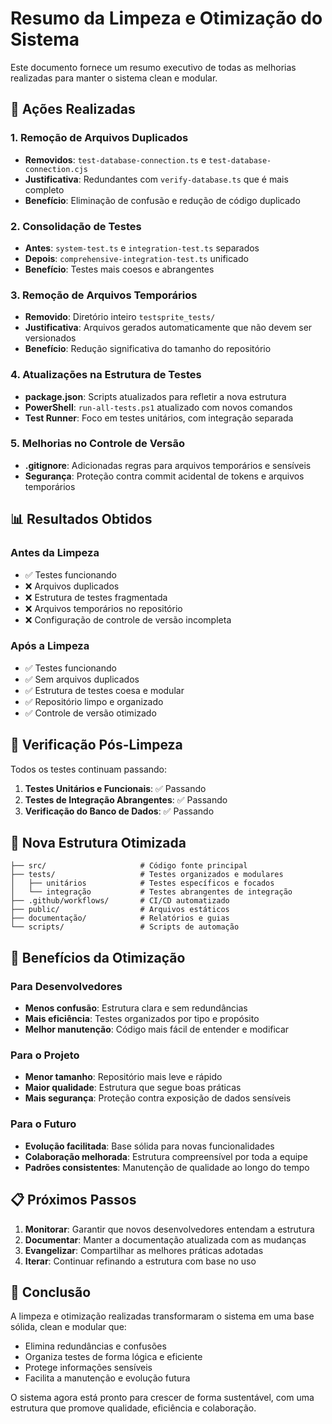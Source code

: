# Resumo da Limpeza e Otimização do Sistema

Este documento fornece um resumo executivo de todas as melhorias realizadas para manter o sistema clean e modular.

## 🧹 Ações Realizadas

### 1. Remoção de Arquivos Duplicados
- **Removidos**: `test-database-connection.ts` e `test-database-connection.cjs`
- **Justificativa**: Redundantes com `verify-database.ts` que é mais completo
- **Benefício**: Eliminação de confusão e redução de código duplicado

### 2. Consolidação de Testes
- **Antes**: `system-test.ts` e `integration-test.ts` separados
- **Depois**: `comprehensive-integration-test.ts` unificado
- **Benefício**: Testes mais coesos e abrangentes

### 3. Remoção de Arquivos Temporários
- **Removido**: Diretório inteiro `testsprite_tests/`
- **Justificativa**: Arquivos gerados automaticamente que não devem ser versionados
- **Benefício**: Redução significativa do tamanho do repositório

### 4. Atualizações na Estrutura de Testes
- **package.json**: Scripts atualizados para refletir a nova estrutura
- **PowerShell**: `run-all-tests.ps1` atualizado com novos comandos
- **Test Runner**: Foco em testes unitários, com integração separada

### 5. Melhorias no Controle de Versão
- **.gitignore**: Adicionadas regras para arquivos temporários e sensíveis
- **Segurança**: Proteção contra commit acidental de tokens e arquivos temporários

## 📊 Resultados Obtidos

### Antes da Limpeza
- ✅ Testes funcionando
- ❌ Arquivos duplicados
- ❌ Estrutura de testes fragmentada
- ❌ Arquivos temporários no repositório
- ❌ Configuração de controle de versão incompleta

### Após a Limpeza
- ✅ Testes funcionando
- ✅ Sem arquivos duplicados
- ✅ Estrutura de testes coesa e modular
- ✅ Repositório limpo e organizado
- ✅ Controle de versão otimizado

## 🧪 Verificação Pós-Limpeza

Todos os testes continuam passando:

1. **Testes Unitários e Funcionais**: ✅ Passando
2. **Testes de Integração Abrangentes**: ✅ Passando
3. **Verificação do Banco de Dados**: ✅ Passando

## 📁 Nova Estrutura Otimizada

```
├── src/                     # Código fonte principal
├── tests/                   # Testes organizados e modulares
│   ├── unitários            # Testes específicos e focados
│   └── integração           # Testes abrangentes de integração
├── .github/workflows/       # CI/CD automatizado
├── public/                  # Arquivos estáticos
├── documentação/            # Relatórios e guias
└── scripts/                 # Scripts de automação
```

## 🚀 Benefícios da Otimização

### Para Desenvolvedores
- **Menos confusão**: Estrutura clara e sem redundâncias
- **Mais eficiência**: Testes organizados por tipo e propósito
- **Melhor manutenção**: Código mais fácil de entender e modificar

### Para o Projeto
- **Menor tamanho**: Repositório mais leve e rápido
- **Maior qualidade**: Estrutura que segue boas práticas
- **Mais segurança**: Proteção contra exposição de dados sensíveis

### Para o Futuro
- **Evolução facilitada**: Base sólida para novas funcionalidades
- **Colaboração melhorada**: Estrutura compreensível por toda a equipe
- **Padrões consistentes**: Manutenção de qualidade ao longo do tempo

## 📋 Próximos Passos

1. **Monitorar**: Garantir que novos desenvolvedores entendam a estrutura
2. **Documentar**: Manter a documentação atualizada com as mudanças
3. **Evangelizar**: Compartilhar as melhores práticas adotadas
4. **Iterar**: Continuar refinando a estrutura com base no uso

## 🎯 Conclusão

A limpeza e otimização realizadas transformaram o sistema em uma base sólida, clean e modular que:

- Elimina redundâncias e confusões
- Organiza testes de forma lógica e eficiente
- Protege informações sensíveis
- Facilita a manutenção e evolução futura

O sistema agora está pronto para crescer de forma sustentável, com uma estrutura que promove qualidade, eficiência e colaboração.